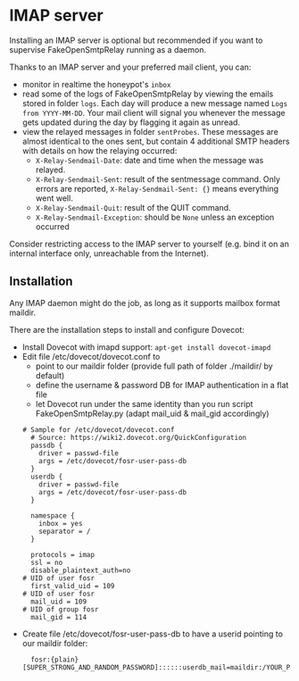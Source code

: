# IMAP server

Installing an IMAP server is optional but recommended if you want to supervise FakeOpenSmtpRelay running as a daemon.

Thanks to an IMAP server and your preferred mail client, you can:
- monitor in realtime the honeypot's `inbox`
- read some of the logs of FakeOpenSmtpRelay by viewing the emails stored in folder `logs`. Each day will produce a new message named ```Logs from YYYY-MM-DD```. Your mail client will signal you whenever the message gets updated during the day by flagging it again as unread.
- view the relayed messages in folder `sentProbes`. These messages are almost identical to the ones sent, but contain 4 additional SMTP headers with details on how the relaying occurred:
	- ```X-Relay-Sendmail-Date```: date and time when the message was relayed.
	- ```X-Relay-Sendmail-Sent```: result of the sentmessage command. Only errors are reported, ```X-Relay-Sendmail-Sent: {}``` means everything went well.
	- ```X-Relay-Sendmail-Quit```: result of the QUIT command.
	- ```X-Relay-Sendmail-Exception```: should be ```None``` unless an exception occurred
 
Consider restricting access to the IMAP server to yourself (e.g. bind it on an internal interface only, unreachable from the Internet).


## Installation
Any IMAP daemon might do the job, as long as it supports mailbox format maildir.

There are the installation steps to install and configure Dovecot:
- Install Dovecot with imapd support: `apt-get install dovecot-imapd`
- Edit file /etc/dovecot/dovecot.conf to 
  - point to our maildir folder (provide full path of folder ./maildir/ by default)
  - define the username & password DB for IMAP authentication in a flat file
  - let Dovecot run under the same identity than you run script FakeOpenSmtpRelay.py (adapt mail_uid & mail_gid accordingly)
  ```
  # Sample for /etc/dovecot/dovecot.conf
	# Source: https://wiki2.dovecot.org/QuickConfiguration
	passdb {
	  driver = passwd-file
	  args = /etc/dovecot/fosr-user-pass-db
	}
	userdb {
	  driver = passwd-file
	  args = /etc/dovecot/fosr-user-pass-db
	}

	namespace {
	  inbox = yes
	  separator = /
	}

	protocols = imap
	ssl = no
	disable_plaintext_auth=no
  # UID of user fosr
	first_valid_uid = 109 
  # UID of user fosr
	mail_uid = 109
  # UID of group fosr
	mail_gid = 114  
  ```
- Create file /etc/dovecot/fosr-user-pass-db to have a userid pointing to our maildir folder:
  ```
	fosr:{plain}[SUPER_STRONG_AND_RANDOM_PASSWORD]::::::userdb_mail=maildir:/YOUR_PATH_TO/maildir

  ```
